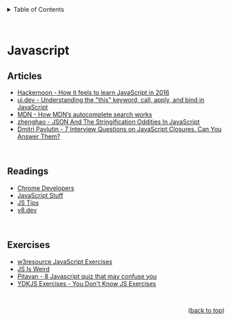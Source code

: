<div id="top"></div>

<details>
  <summary>Table of Contents</summary>
  <ul>
    <li><a href="#articles">Articles</a></li>
    <li><a href="#readings">Readings</a></li>
    <li><a href="#exercises">Exercises</a></li>
  </ul>
</details>

&nbsp;

# Javascript

## Articles

- [Hackernoon - How it feels to learn JavaScript in 2016](https://hackernoon.com/how-it-feels-to-learn-javascript-in-2016-d3a717dd577f)
- [ui.dev - Understanding the "this" keyword, call, apply, and bind in JavaScript](https://ui.dev/this-keyword-call-apply-bind-javascript)
- [MDN - How MDN’s autocomplete search works](https://hacks.mozilla.org/2021/08/mdns-autocomplete-search/)
- [zhenghao - JSON And The Stringification Oddities In JavaScript](https://www.zhenghao.io/posts/json-oddities)
- [Dmitri Pavlutin - 7 Interview Questions on JavaScript Closures. Can You Answer Them?](https://dmitripavlutin.com/javascript-closures-interview-questions/)

&nbsp;

## Readings

- [Chrome Developers](https://developer.chrome.com/blog/)
- [JavaScript Stuff](https://www.javascriptstuff.com/articles/)
- [JS Tips](https://www.jstips.co/)
- [v8.dev](https://v8.dev/blog)

&nbsp;

## Exercises

- [w3resource JavaScript Exercises](https://www.w3resource.com/javascript-exercises/)
- [JS Is Weird](https://jsisweird.com/)
- [Pitayan - 8 Javascript quiz that may confuse you](https://pitayan.com/posts/8-javascript-quiz-that-may-confuse-you)
- [YDKJS Exercises - You Don't Know JS Exercises](https://ydkjs-exercises.com/)

&nbsp;

<p align="right">(<a href="#top">back to top</a>)</p>
